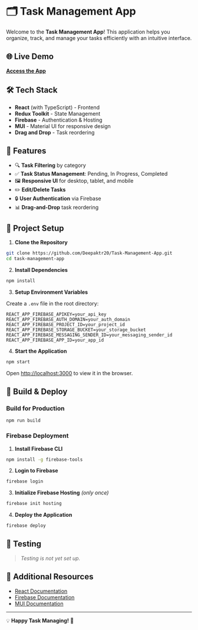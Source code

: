 # 🗂️ Task Management App
 
Welcome to the **Task Management App**! This application helps you organize, track, and manage your tasks efficiently with an intuitive interface.
 
## 🌐 Live Demo
 
[**Access the App**](https://task-app-a1830.web.app)
 
## 🛠️ Tech Stack
 
- **React** (with TypeScript) - Frontend
- **Redux Toolkit** - State Management
- **Firebase** - Authentication & Hosting
- **MUI** - Material UI for responsive design
- **Drag and Drop** - Task reordering
 
## 🧩 Features
 
- 🔍 **Task Filtering** by category
- ✅ **Task Status Management**: Pending, In Progress, Completed
- 🖼️ **Responsive UI** for desktop, tablet, and mobile
- ✏️ **Edit/Delete Tasks**
- 🔒 **User Authentication** via Firebase
- 📊 **Drag-and-Drop** task reordering
 
## 📂 Project Setup
 
1. **Clone the Repository**
 
```bash
git clone https://github.com/Deepaktr20/Task-Management-App.git
cd task-management-app
```
 
2. **Install Dependencies**
 
```bash
npm install
```
 
3. **Setup Environment Variables**
 
Create a `.env` file in the root directory:
 
```plaintext
REACT_APP_FIREBASE_APIKEY=your_api_key
REACT_APP_FIREBASE_AUTH_DOMAIN=your_auth_domain
REACT_APP_FIREBASE_PROJECT_ID=your_project_id
REACT_APP_FIREBASE_STORAGE_BUCKET=your_storage_bucket
REACT_APP_FIREBASE_MESSAGING_SENDER_ID=your_messaging_sender_id
REACT_APP_FIREBASE_APP_ID=your_app_id
```
 
4. **Start the Application**
 
```bash
npm start
```
 
Open [http://localhost:3000](http://localhost:3000) to view it in the browser.
 
## 🚀 Build & Deploy
 
### Build for Production
 
```bash
npm run build
```
 
### Firebase Deployment
 
1. **Install Firebase CLI**
 
```bash
npm install -g firebase-tools
```
 
2. **Login to Firebase**
 
```bash
firebase login
```
 
3. **Initialize Firebase Hosting** _(only once)_
 
```bash
firebase init hosting
```
 
4. **Deploy the Application**
 
```bash
firebase deploy
```
 
## 🧪 Testing
 
> _Testing is not yet set up._
 
## 📖 Additional Resources
 
- [React Documentation](https://reactjs.org/)
- [Firebase Documentation](https://firebase.google.com/docs)
- [MUI Documentation](https://mui.com/)
 
---
 
💡 **Happy Task Managing!** 🚀
